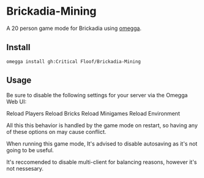 <!--

When uploading your plugin to github/gitlab
start your repo name with "omegga-"

example: https://github.com/Critical-Floof/omegga-Brickadia-Mining

Your plugin will be installed via omegga install gh:Critical Floof/Brickadia-Mining

-->

# Brickadia-Mining

A 20 person game mode for Brickadia using [omegga](https://github.com/brickadia-community/omegga).

## Install

`omegga install gh:Critical Floof/Brickadia-Mining`

## Usage

Be sure to disable the following settings for your server via the Omegga Web UI:

Reload Players
Reload Bricks
Reload Minigames
Reload Environment

All this this behavior is handled by the game mode on restart, so having any of these options on may cause conflict.

When running this game mode, It's advised to disable autosaving as it's not going to be useful.

It's reccomended to disable multi-client for balancing reasons, however it's not nessesary.

